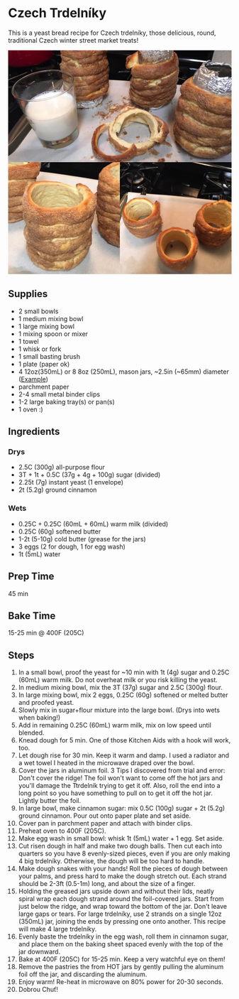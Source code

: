 # Czech Trdelníky

This is a yeast bread recipe for Czech trdelníky, those delicious, round, traditional Czech winter street market treats!

![Image of Trdelníky](https://raw.githubusercontent.com/nofunsir/recipes/master/images/trdelniky.png)

## Supplies

* 2 small bowls
* 1 medium mixing bowl
* 1 large mixing bowl
* 1 mixing spoon or mixer
* 1 towel
* 1 whisk or fork
* 1 small basting brush
* 1 plate (paper ok)
* 4 12oz(350mL) or 8 8oz (250mL), mason jars, ~2.5in (~65mm) diameter ([Example](https://www.walmart.com/ip/Ball-12-Count-12-Ounce-Jelly-Jars-with-Lids-and-Bands/21290194))
* parchment paper
* 2-4 small metal binder clips
* 1-2 large baking tray(s) or pan(s)
* 1 oven :)

## Ingredients

### Drys
* 2.5C (300g) all-purpose flour
* 3T + 1t + 0.5C (37g + 4g + 100g) sugar (divided)
* 2.25t (7g) instant yeast (1 envelope)
* 2t (5.2g) ground cinnamon 

### Wets
* 0.25C + 0.25C (60mL + 60mL) warm milk (divided)
* 0.25C (60g) softened butter
* 1-2t (5-10g) cold butter (grease for the jars)
* 3 eggs (2 for dough, 1 for egg wash)
* 1t (5mL) water

## Prep Time

45 min

## Bake Time

15-25 min @ 400F (205C)

## Steps

1. In a small bowl, proof the yeast for ~10 min with 1t (4g) sugar and 0.25C (60mL) warm milk. Do not overheat milk or you risk killing the yeast.
2. In medium mixing bowl, mix the 3T (37g) sugar and 2.5C (300g) flour.
3. In large mixing bowl, mix 2 eggs, 0.25C (60g) softened or melted butter and proofed yeast.
4. Slowly mix in sugar+flour mixture into the large bowl. (Drys into wets when baking!)
5. Add in remaining 0.25C (60mL) warm milk, mix on low speed until blended.
6. Knead dough for 5 min. One of those Kitchen Aids with a hook will work, too.
7. Let dough rise for 30 min. Keep it warm and damp. I used a radiator and a wet towel I heated in the microwave draped over the bowl.
8. Cover the jars in aluminum foil. 3 Tips I discovered from trial and error: Don't cover the ridge! The foil won't want to come off the hot jars and you'll damage the Ttrdelník trying to get it off. Also, roll the end into a long point so you have something to pull on to get it off the hot jar. Lightly butter the foil.
9. In large bowl, make cinnamon sugar: mix 0.5C (100g) sugar + 2t (5.2g) ground cinnamon. Pour out onto paper plate and set aside.
10. Cover pan in parchment paper and attach with binder clips.
11. Preheat oven to 400F (205C).
12. Make egg wash in small bowl: whisk 1t (5mL) water + 1 egg. Set aside.
13. Cut risen dough in half and make two dough balls. Then cut each into quarters so you have 8 evenly-sized pieces, even if you are only making 4 big trdelníky. Otherwise, the dough will be too hard to handle.
14. Make dough snakes with your hands! Roll the pieces of dough between your palms, and press hard to make the dough stretch out. Each strand should be 2-3ft (0.5-1m) long, and about the size of a finger.
15. Holding the greased jars upside down and without their lids, neatly spiral wrap each dough strand around the foil-covered jars. Start from just below the ridge, and wrap toward the bottom of the jar. Don't leave large gaps or tears. For large trdelníky, use 2 strands on a single 12oz (350mL) jar, joining the ends by pressing one onto another. This recipe will make 4 large trdelníky.
16. Evenly baste the trdelníky in the egg wash, roll them in cinnamon sugar, and place them on the baking sheet spaced evenly with the top of the jar downward.
17. Bake at 400F (205C) for 15-25 min. Keep a very watchful eye on them!
18. Remove the pastries the from HOT jars by gently pulling the aluminum foil off the jar, and discarding the aluminum.
19. Enjoy warm! Re-heat in microwave on 80% power for 20-30 seconds.
20. Dobrou Chuť!
